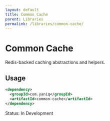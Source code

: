 ```yaml
---
layout: default
title: Common Cache
parent: Libraries
permalink: /libraries/common-cache/
---
```


# Common Cache

Redis-backed caching abstractions and helpers.

## Usage

```xml
<dependency>
  <groupId>com.yaniq</groupId>
  <artifactId>common-cache</artifactId>
</dependency>
```

Status: In Development

